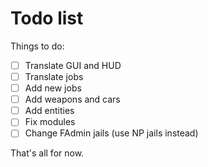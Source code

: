 Todo list
=========

Things to do:

- [ ] Translate GUI and HUD
- [ ] Translate jobs
- [ ] Add new jobs
- [ ] Add weapons and cars
- [ ] Add entities
- [ ] Fix modules
- [ ] Change FAdmin jails (use NP jails instead)

That's all for now.
